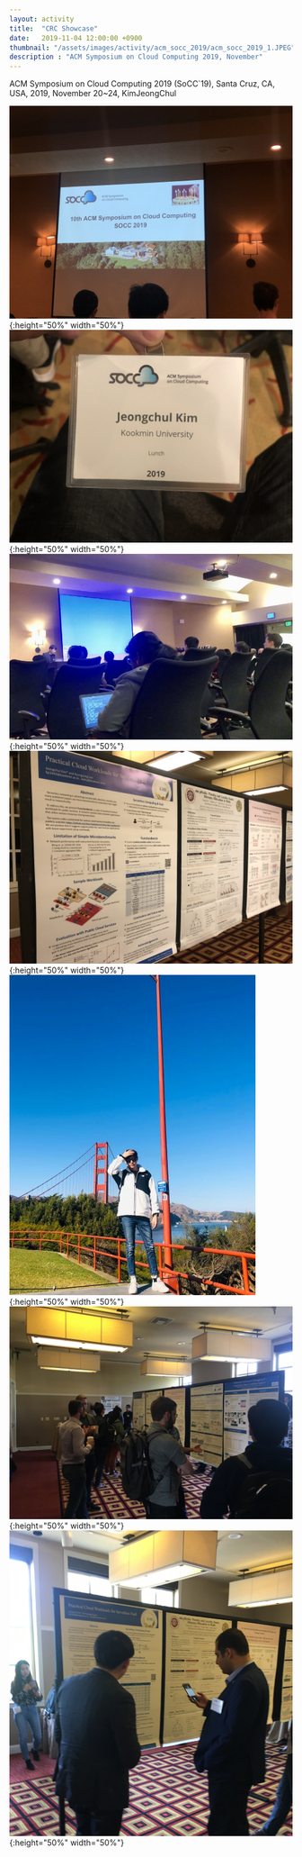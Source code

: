 ```yaml
---
layout: activity
title:  "CRC Showcase"
date:   2019-11-04 12:00:00 +0900
thumbnail: "/assets/images/activity/acm_socc_2019/acm_socc_2019_1.JPEG"
description : "ACM Symposium on Cloud Computing 2019, November"
---
```


ACM Symposium on Cloud Computing 2019 (SoCC`19), Santa Cruz, CA, USA, 2019, November 20~24, KimJeongChul

![](/assets/images/activity/acm_socc_2019/acm_socc_2019_1.JPEG){:height="50%" width="50%"}
![](/assets/images/activity/acm_socc_2019/acm_socc_2019_2.JPEG){:height="50%" width="50%"}
![](/assets/images/activity/acm_socc_2019/acm_socc_2019_3.jpeg){:height="50%" width="50%"}
![](/assets/images/activity/acm_socc_2019/acm_socc_2019_4.JPEG){:height="50%" width="50%"}
![](/assets/images/activity/acm_socc_2019/acm_socc_2019_5.JPG){:height="50%" width="50%"}
![](/assets/images/activity/acm_socc_2019/acm_socc_2019_6.JPG){:height="50%" width="50%"}
![](/assets/images/activity/acm_socc_2019/acm_socc_2019_7.jpg){:height="50%" width="50%"}